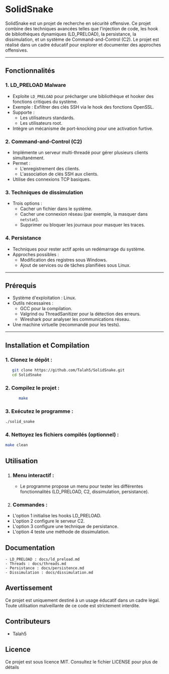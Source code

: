 # SolidSnake

SolidSnake est un projet de recherche en sécurité offensive. Ce projet combine des techniques avancées telles que l'injection de code, les hook de bibliothèques dynamiques (LD_PRELOAD), la persistance, la dissimulation, et un système de Command-and-Control (C2). Le projet est réalisé dans un cadre éducatif pour explorer et documenter des approches offensives.

---

## **Fonctionnalités**

### 1. **LD_PRELOAD Malware**
- Exploite `LD_PRELOAD` pour précharger une bibliothèque et hooker des fonctions critiques du système.
- Exemple : Exfiltrer des clés SSH via le hook des fonctions OpenSSL.
- Supporte :
  - Les utilisateurs standards.
  - Les utilisateurs root.
- Intègre un mécanisme de port-knocking pour une activation furtive.

### 2. **Command-and-Control (C2)**
- Implémente un serveur multi-threadé pour gérer plusieurs clients simultanément.
- Permet :
  - L'enregistrement des clients.
  - L'association de clés SSH aux clients.
- Utilise des connexions TCP basiques.

### 3. **Techniques de dissimulation**
- Trois options :
  - Cacher un fichier dans le système.
  - Cacher une connexion réseau (par exemple, la masquer dans `netstat`).
  - Supprimer ou bloquer les journaux pour masquer les traces.

### 4. **Persistance**
- Techniques pour rester actif après un redémarrage du système.
- Approches possibles :
  - Modification des registres sous Windows.
  - Ajout de services ou de tâches planifiées sous Linux.

---

## **Prérequis**
- Système d'exploitation : Linux.
- Outils nécessaires :
  - GCC pour la compilation.
  - Valgrind ou ThreadSanitizer pour la détection des erreurs.
  - Wireshark pour analyser les communications réseau.
- Une machine virtuelle (recommandé pour les tests).

---

## **Installation et Compilation**

### 1. **Clonez le dépôt** :
```bash
   git clone https://github.com/Talah5/SolidSnake.git
   cd SolidSnake
```

### 2. **Compilez le projet** : 
```bash
      make
```

### 3. **Exécutez le programme** : 
```bash
./solid_snake
```

### 4. **Nettoyez les fichiers compilés (optionnel)** :
```bash
make clean
```

## **Utilisation**

1. ### **Menu interactif** :
    - Le programme propose un menu pour tester les différentes fonctionnalités (LD_PRELOAD, C2, dissimulation, persistance).
2. ### **Commandes** :

- L'option 1 initialise les hooks LD_PRELOAD.
- L'option 2 configure le serveur C2.
- L'option 3 configure une technique de persistance.
- L'option 4 teste une méthode de dissimulation.


## **Documentation**

    - LD_PRELOAD : docs/ld_preload.md
    - Threads : docs/threads.md
    - Persistance : docs/persistence.md
    - Dissimulation : docs/dissimulation.md

## **Avertissement**

Ce projet est uniquement destiné à un usage éducatif dans un cadre légal. Toute utilisation malveillante de ce code est strictement interdite.

## **Contributeurs**

- Talah5

## **Licence**

Ce projet est sous licence MIT. Consultez le fichier LICENSE pour plus de détails